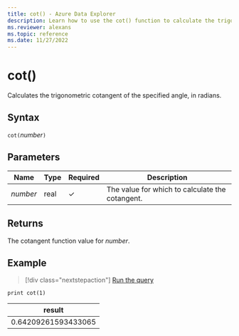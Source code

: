 ```yaml
---
title: cot() - Azure Data Explorer
description: Learn how to use the cot() function to calculate the trigonometric cotangent of the specified angle in radians.
ms.reviewer: alexans
ms.topic: reference
ms.date: 11/27/2022
---
```

# cot()

Calculates the trigonometric cotangent of the specified angle, in radians.

## Syntax

`cot(`*number*`)`

## Parameters

| Name | Type | Required | Description |
|--|--|--|--|
| *number* | real | &check; | The value for which to calculate the cotangent. |

## Returns

The cotangent function value for *number*.

## Example

> [!div class="nextstepaction"]
> <a href="https://dataexplorer.azure.com/clusters/help/databases/Samples?query=H4sIAAAAAAAAAysoyswrUUjOL9Ew1AQA9l3LZAwAAAA=" target="_blank">Run the query</a>

```kusto
print cot(1)
```

|result|
|--|
|0.64209261593433065|
